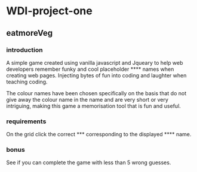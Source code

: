 # WDI-project-one
## eatmoreVeg

### introduction
A simple game created using vanilla javascript and Jqueary to help web developers remember funky and cool placeholder **** names when creating web pages. Injecting bytes of fun into coding and laughter when teaching coding.

The colour names have been chosen specifically on the basis that do not give away the colour name in the name and are very short or very intriguing, making this game a memorisation tool that is fun and useful.
### requirements
On the grid click the correct *** corresponding to the displayed **** name.
### bonus
See if you can complete the game with less than 5 wrong guesses. 
####
